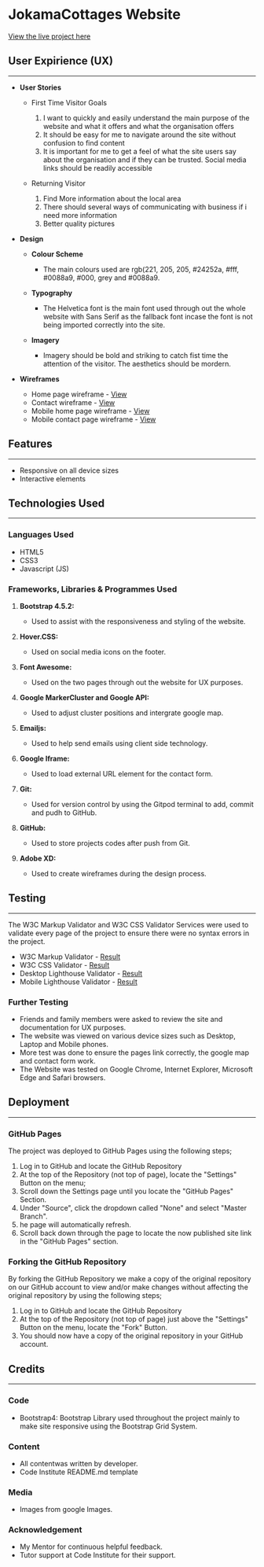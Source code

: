 # JokamaCottages Website

[View the live project here](https://jermainr.github.io/Jokama-Cottages/)

## **User Expirience (UX)**
___
* **User Stories**
  * First Time Visitor Goals
    1. I want to quickly and easily understand the main purpose of the website and what it offers and what the organisation offers
    1. It should be easy for me to navigate around the site without confusion to find content
    1. It is important for me to get a feel of what the site users say about the organisation and if they can be trusted. Social media links should be readily accessible
  
  * Returning Visitor
    1. Find More information about the local area
    1. There should several ways of communicating with business if i need more information
    1. Better quality pictures

* **Design**
    
    * **Colour Scheme**

        * The main colours used are rgb(221, 205, 205, #24252a, #fff, #0088a9, #000, grey and #0088a9.

    * **Typography**

        * The Helvetica font is the main font used through out the whole website with Sans Serif as the fallback font incase the font is not being imported correctly into the site.

    * **Imagery**

        * Imagery should be bold and striking to catch fist time the attention of the visitor. The aesthetics should be mordern.

* **Wireframes**

    * Home page wireframe - [View](assets/images/home2.png)
    * Contact wireframe - [View](assets/images/contact2.png)
    * Mobile home page wireframe - [View](assets/images/home1.png)
    * Mobile contact page wireframe - [View](assets/images/contact1.png)
    
## **Features**
___
* Responsive on all device sizes
* Interactive elements

##  **Technologies Used**
___
### **Languages Used**
* HTML5
* CSS3 
* Javascript (JS) 

### **Frameworks, Libraries & Programmes Used**
1. **Bootstrap 4.5.2:**

    * Used to assist with the responsiveness and styling of the website.
1. **Hover.CSS:**

    * Used on social media icons on the footer.
1. **Font Awesome:**

    * Used on the two pages through out the website for UX purposes.
1. **Google MarkerCluster and Google API:**

    * Used to adjust cluster positions and intergrate google map.
1. **Emailjs:** 

    * Used to help send emails using client side technology.
1. **Google Iframe:**

    * Used to load external URL element for the contact form.
1. **Git:**

    * Used for version control by using the Gitpod terminal to add, commit and pudh to GitHub.
1. **GitHub:**

    * Used to store projects codes after push from Git.
1. **Adobe XD:**

    * Used to create wireframes during the design process.

## **Testing**
___
The W3C Markup Validator and W3C CSS Validator Services were used to validate every page of the project to ensure there were no syntax errors in the project.


* W3C Markup Validator - [Result](https://validator.w3.org/nu/?doc=https%3A%2F%2Fjermainr.github.io%2FJokama-Cottages%2F.) 
* W3C CSS Validator - [Result](https://jigsaw.w3.org/css-validator/validator?uri=https%3A%2F%2Fjermainr.github.io%2FJokama-Cottages%2F.&profile=css3svg&usermedium=all&warning=1&vextwarning=&lang=en)
* Desktop Lighthouse Validator - [Result](assets/images/desktopjs.png)
* Mobile Lighthouse Validator - [Result](assets/images/mobilejs.png)

### **Further Testing**
* Friends and family members were asked to review the site and documentation for UX purposes.
* The website was viewed on various device sizes such as Desktop, Laptop and Mobile phones.
* More test was done to ensure the pages link correctly, the google map and contact form work.
* The Website was tested on Google Chrome, Internet Explorer, Microsoft Edge and Safari browsers.

## **Deployment**
___

### **GitHub Pages**
The project was deployed to GitHub Pages using the following steps;

1. Log in to GitHub and locate the GitHub Repository
1. At the top of the Repository (not top of page), locate the "Settings" Button on the menu;
1. Scroll down the Settings page until you locate the "GitHub Pages" Section.
1. Under "Source", click the dropdown called "None" and select "Master Branch".
1. he page will automatically refresh.
1. Scroll back down through the page to locate the now published site link in the "GitHub Pages" section.

### **Forking the GitHub Repository**
By forking the GitHub Repository we make a copy of the original repository on our GitHub account to view and/or make changes without affecting the original repository by using the following steps;

1. Log in to GitHub and locate the GitHub Repository
1. At the top of the Repository (not top of page) just above the "Settings" Button on the menu, locate the "Fork" Button.
1. You should now have a copy of the original repository in your GitHub account.

## **Credits**
___
### **Code**

* Bootstrap4: Bootstrap Library used throughout the project mainly to make site responsive using the Bootstrap Grid System.

### **Content**

* All contentwas written by developer.
* Code Institute README.md template

### **Media**

* Images from google Images.

### **Acknowledgement**

* My Mentor for continuous helpful feedback.
* Tutor support at Code Institute for their support.



    
       

